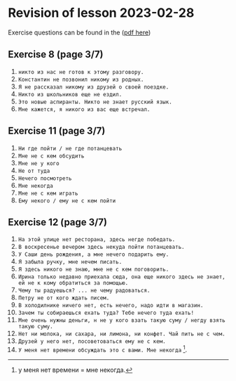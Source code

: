 # Revision of lesson 2023-02-28

Exercise questions can be found in the ([pdf here](textbooks/usage_of_negative_pronouns_and_adverbs.pdf))

## Exercise 8 (page 3/7)

1. `никто из нас не готов к этому разговору.` 
2. `Константин не позвонил никому из родных.` 
3. `Я не рассказал никому из друзей о своей поездке.`
4. `Никто из школьников еще не ездил.` 
5. `Это новые аспиранты. Никто не знает русский язык.`
6. `Мне кажется, я никого из вас еще встречал.` 

## Exercise 11 (page 3/7) 

1. `Ни где пойти / не где потанцевать` 
2. `Мне не с кем обсудить` 
3. `Мне не у кого` 
4. `Не от туда` 
5. `Нечего посмотреть`
6. `Мне некогда` 
7. `Мне не с кем играть` 
8. `Ему некого / ему не с кем пойти`  


## Exercise 12 (page 3/7)

1. `На этой улице нет ресторана, здесь негде победать.`
2. `В воскресенье вечером здесь некуда пойти потанцевать.` 
3. `У Саши день рождения, а мне нечего подарить ему.` 
4. `Я забыла ручку, мне нечем писать.`
5. `Я здесь никого не знаю, мне не с кем поговорить.` 
6. `Ирина только недавно приехала сюда, она еще никого здесь не знает, ей не к кому обратиться за помощью.` 
7. `Чему ты радуешься? ... не чему радоваться.` 
8. `Петру не от кого ждать писем.`
9. `В холодилнике ничего нет, есть нечего, надо идти в магазин.` 
10. `Зачем ты собираешься ехать туда? Тебе нечего туда ехать!` 
11. `Мне очень нужны деньги, н не у кого взать такую суму / негду взять такую суму.` 
12. `Нет ни молока, ни сахара, ни лимона, ни конфет. Чай пить не с чем.` 
13. `Друзей у него нет, посоветоваться ему не с кем.` 
14. `У меня нет времени обсуждать это с вами. Мне некогда` [^1]. 

[^1]: у меня нет времени = мне некогда.
